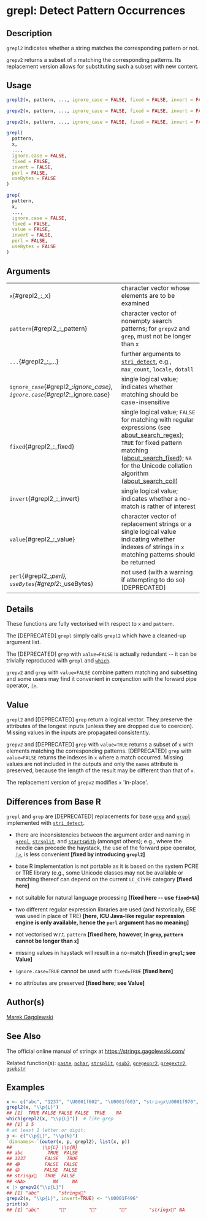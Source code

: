 # grepl: Detect Pattern Occurrences

## Description

`grepl2` indicates whether a string matches the corresponding pattern or not.

`grepv2` returns a subset of `x` matching the corresponding patterns. Its replacement version allows for substituting such a subset with new content.

## Usage

``` r
grepl2(x, pattern, ..., ignore_case = FALSE, fixed = FALSE, invert = FALSE)

grepv2(x, pattern, ..., ignore_case = FALSE, fixed = FALSE, invert = FALSE)

grepv2(x, pattern, ..., ignore_case = FALSE, fixed = FALSE, invert = FALSE) <- value

grepl(
  pattern,
  x,
  ...,
  ignore.case = FALSE,
  fixed = FALSE,
  invert = FALSE,
  perl = FALSE,
  useBytes = FALSE
)

grep(
  pattern,
  x,
  ...,
  ignore.case = FALSE,
  fixed = FALSE,
  value = FALSE,
  invert = FALSE,
  perl = FALSE,
  useBytes = FALSE
)
```

## Arguments

|                                                                            |                                                                                                                                                                                                                                                                                                                                                                                                                |
|----------------------------------------------------------------------------|----------------------------------------------------------------------------------------------------------------------------------------------------------------------------------------------------------------------------------------------------------------------------------------------------------------------------------------------------------------------------------------------------------------|
| `x`{#grepl2_:_x}                                                           | character vector whose elements are to be examined                                                                                                                                                                                                                                                                                                                                                             |
| `pattern`{#grepl2_:_pattern}                                               | character vector of nonempty search patterns; for `grepv2` and `grep`, must not be longer than `x`                                                                                                                                                                                                                                                                                                             |
| `...`{#grepl2_:_...}                                                       | further arguments to [`stri_detect`](https://stringi.gagolewski.com/rapi/stri_detect.html), e.g., `max_count`, `locale`, `dotall`                                                                                                                                                                                                                                                                              |
| `ignore_case`{#grepl2_:_ignore_case}, `ignore.case`{#grepl2_:_ignore.case} | single logical value; indicates whether matching should be case-insensitive                                                                                                                                                                                                                                                                                                                                    |
| `fixed`{#grepl2_:_fixed}                                                   | single logical value; `FALSE` for matching with regular expressions (see [about_search_regex](https://stringi.gagolewski.com/rapi/about_search_regex.html)); `TRUE` for fixed pattern matching ([about_search_fixed](https://stringi.gagolewski.com/rapi/about_search_fixed.html)); `NA` for the Unicode collation algorithm ([about_search_coll](https://stringi.gagolewski.com/rapi/about_search_coll.html)) |
| `invert`{#grepl2_:_invert}                                                 | single logical value; indicates whether a no-match is rather of interest                                                                                                                                                                                                                                                                                                                                       |
| `value`{#grepl2_:_value}                                                   | character vector of replacement strings or a single logical value indicating whether indexes of strings in `x` matching patterns should be returned                                                                                                                                                                                                                                                            |
| `perl`{#grepl2_:_perl}, `useBytes`{#grepl2_:_useBytes}                     | not used (with a warning if attempting to do so) \[DEPRECATED\]                                                                                                                                                                                                                                                                                                                                                |

## Details

These functions are fully vectorised with respect to `x` and `pattern`.

The \[DEPRECATED\] `grepl` simply calls `grepl2` which have a cleaned-up argument list.

The \[DEPRECATED\] `grep` with `value=FALSE` is actually redundant -- it can be trivially reproduced with `grepl` and [`which`](https://stat.ethz.ch/R-manual/R-devel/library/base/help/which.html).

`grepv2` and `grep` with `value=FALSE` combine pattern matching and subsetting and some users may find it convenient in conjunction with the forward pipe operator, [`|>`](https://stat.ethz.ch/R-manual/R-devel/library/base/help/+7C+3E.html).

## Value

`grepl2` and \[DEPRECATED\] `grep` return a logical vector. They preserve the attributes of the longest inputs (unless they are dropped due to coercion). Missing values in the inputs are propagated consistently.

`grepv2` and \[DEPRECATED\] `grep` with `value=TRUE` returns a subset of `x` with elements matching the corresponding patterns. \[DEPRECATED\] `grep` with `value=FALSE` returns the indexes in `x` where a match occurred. Missing values are not included in the outputs and only the `names` attribute is preserved, because the length of the result may be different than that of `x`.

The replacement version of `grepv2` modifies `x` \'in-place\'.

## Differences from Base R

`grepl` and `grep` are \[DEPRECATED\] replacements for base [`grep`](https://stat.ethz.ch/R-manual/R-devel/library/base/help/grep.html) and [`grepl`](https://stat.ethz.ch/R-manual/R-devel/library/base/help/grepl.html) implemented with [`stri_detect`](https://stringi.gagolewski.com/rapi/stri_detect.html).

-   there are inconsistencies between the argument order and naming in [`grepl`](https://stat.ethz.ch/R-manual/R-devel/library/base/help/grepl.html), [`strsplit`](https://stat.ethz.ch/R-manual/R-devel/library/base/help/strsplit.html), and [`startsWith`](https://stat.ethz.ch/R-manual/R-devel/library/base/help/startsWith.html) (amongst others); e.g., where the needle can precede the haystack, the use of the forward pipe operator, [`|>`](https://stat.ethz.ch/R-manual/R-devel/library/base/help/+7C+3E.html), is less convenient **\[fixed by introducing `grepl2`\]**

-   base R implementation is not portable as it is based on the system PCRE or TRE library (e.g., some Unicode classes may not be available or matching thereof can depend on the current `LC_CTYPE` category **\[fixed here\]**

-   not suitable for natural language processing **\[fixed here -- use `fixed=NA`\]**

-   two different regular expression libraries are used (and historically, ERE was used in place of TRE) **\[here, <span class="pkg">ICU</span> Java-like regular expression engine is only available, hence the `perl` argument has no meaning\]**

-   not vectorised w.r.t. `pattern` **\[fixed here, however, in `grep`, `pattern` cannot be longer than `x`\]**

-   missing values in haystack will result in a no-match **\[fixed in `grepl`; see Value\]**

-   `ignore.case=TRUE` cannot be used with `fixed=TRUE` **\[fixed here\]**

-   no attributes are preserved **\[fixed here; see Value\]**

## Author(s)

[Marek Gagolewski](https://www.gagolewski.com/)

## See Also

The official online manual of <span class="pkg">stringx</span> at <https://stringx.gagolewski.com/>

Related function(s): [`paste`](paste.md), [`nchar`](nchar.md), [`strsplit`](strsplit.md), [`gsub2`](gsub.md), [`gregexpr2`](gregexpr.md), [`gregextr2`](gregextr.md), [`gsubstr`](substr.md)

## Examples




```r
x <- c("abc", "1237", "\U0001f602", "\U0001f603", "stringx\U0001f970", NA)
grepl2(x, "\\p{L}")
## [1]  TRUE FALSE FALSE FALSE  TRUE    NA
which(grepl2(x, "\\p{L}"))  # like grep
## [1] 1 5
# at least 1 letter or digit:
p <- c("\\p{L}", "\\p{N}")
`dimnames<-`(outer(x, p, grepl2), list(x, p))
##           \\p{L} \\p{N}
## abc         TRUE  FALSE
## 1237       FALSE   TRUE
## 😂         FALSE  FALSE
## 😃         FALSE  FALSE
## stringx🥰   TRUE  FALSE
## <NA>          NA     NA
x |> grepv2("\\p{L}")
## [1] "abc"       "stringx🥰"
grepv2(x, "\\p{L}", invert=TRUE) <- "\U0001F496"
print(x)
## [1] "abc"       "💖"        "💖"        "💖"        "stringx🥰" NA
```
